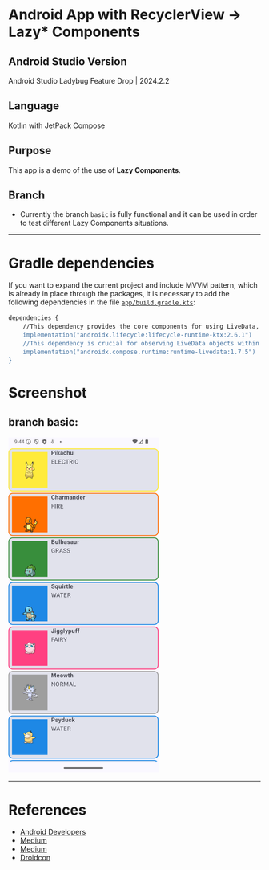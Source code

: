 # Android App with RecyclerView -> Lazy* Components
## Android Studio Version
Android Studio Ladybug Feature Drop | 2024.2.2

## Language
Kotlin with JetPack Compose

## Purpose
This app is a demo of the use of **Lazy Components**.

## Branch
- Currently the branch `basic` is fully functional and it can be used in order to test different Lazy Components situations.

---

# Gradle dependencies
If you want to expand the current project and include MVVM pattern, which is already in place through the packages, it is necessary to add the following dependencies in the file [`app/build.gradle.kts`](app/build.gradle.kts):

``` bash
dependencies {
    //This dependency provides the core components for using LiveData, ViewModel, and other lifecycle-aware components in your Android app. It's essential for implementing the MVVM architecture.
    implementation("androidx.lifecycle:lifecycle-runtime-ktx:2.6.1")
    //This dependency is crucial for observing LiveData objects within your Compose UI. It provides the observeAsState() function, which allows you to convert LiveData values into Compose state, enabling your UI to automatically update when the LiveData changes. Explanation:
    implementation("androidx.compose.runtime:runtime-livedata:1.7.5")
}
```

# Screenshot
## branch basic:
<img src="app/src/main/res/drawable/screenshot_click.png" alt="App activity" width="300"/>


---
# References
- [Android Developers](https://developer.android.com/develop/ui/compose/lists?hl=es-419)
- [Medium](https://medium.com/@vivekbansal19/optimizing-lazy-list-in-jetpack-compose-best-practices-8da06a5dd472)
- [Medium](https://medium.com/@GiftWorthSharing/make-component-below-lazy-column-row-in-jetpack-compose-dfb91596030e)
- [Droidcon](https://www.droidcon.com/2024/01/03/mastering-lazy-lists-in-jetpack-compose-with-data-classes-and-mvi/)
